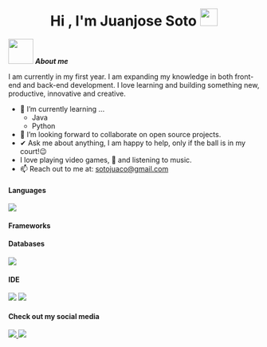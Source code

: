 <h1 align="center">Hi , I'm Juanjose Soto <img src="https://media.giphy.com/media/hvRJCLFzcasrR4ia7z/giphy.gif" width="35"></h1

<img align="right" width=300px alt="Unicorn" src="https://c.tenor.com/GN73MKBawZYAAAAi/busy-cute.gif" />

<picture><img src = "https://github.com/7oSkaaa/7oSkaaa/blob/main/Images/about_me.gif?raw=true" width = 50px></picture> ***About me***

I am currently in my first year. I am expanding my knowledge in both front-end and back-end development. I love learning and building something new, productive, innovative and creative.

- 🌱 I’m currently learning ...
  -  Java
  -  Python
- 👯 I’m looking forward to collaborate on open source projects.
- ✔ Ask me about anything, I am happy to help, only if the ball is in my court!😉<br>
- I love playing video games, 🎵 and listening to music.
- 📫 Reach out to me at: <a href="sotojuaco@gmail.com">sotojuaco@gmail.com</a>

<h4> Languages </h4>
<span> 
  <img src="https://img.shields.io/badge/Java-ED8B00?style=for-the-badge&logo=java&logoColor=white">

</span>

<h4> Frameworks </h4>
<span>
 
</span>

<h4> Databases </h4>
<span>
  <img src="https://img.shields.io/badge/MySQL-00000F?style=for-the-badge&logo=mysql&logoColor=white">
</span>

<h4> IDE </h4>
<span>
<img src="https://img.shields.io/badge/Visual_Studio_Code-0078D4?style=for-the-badge&logo=visual%20studio%20code&logoColor=white">
<img src="https://img.shields.io/badge/NetBeansIDE-1B6AC6.svg?style=for-the-badge&logo=apache-netbeans-ide&logoColor=white)">


<h4> Check out my social media </h4>
<span>
  <a href= "https://www.instagram.com/juanjose.sc_/?hl=es-la">
      <img src="https://img.shields.io/badge/Instagram-%23E4405F.svg?style=for-the-badge&logo=Instagram&logoColor=white">
    
  <a href = "https://www.twitch.tv/fugilxd">
      <img src="https://img.shields.io/badge/Twitch-%239146FF.svg?style=for-the-badge&logo=Twitch&logoColor=white">
</span>
